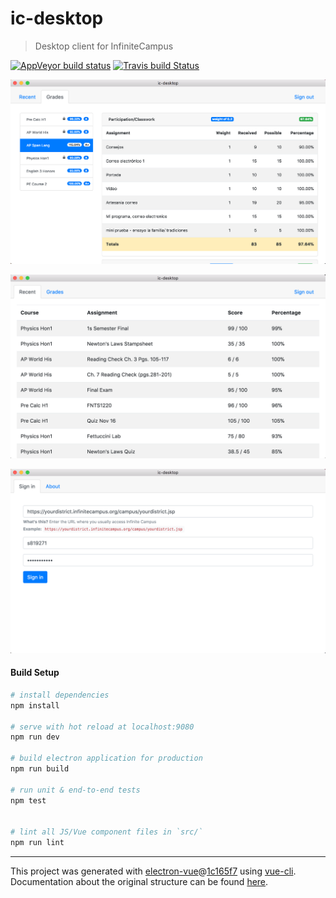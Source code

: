 # ic-desktop

> Desktop client for InfiniteCampus

[![AppVeyor build status](https://ci.appveyor.com/api/projects/status/dpba49y12fjwt1h6?svg=true)](https://ci.appveyor.com/project/aaronduino/ic-desktop)
[![Travis build Status](https://travis-ci.org/aaronduino/ic-desktop.svg?branch=master)](https://travis-ci.org/aaronduino/ic-desktop)

![View Grade Details](screenshot_grades.png)

![View Recent Assignments](screenshot_recent.png)

![Sign In](screenshot_signin.png)

#### Build Setup

``` bash
# install dependencies
npm install

# serve with hot reload at localhost:9080
npm run dev

# build electron application for production
npm run build

# run unit & end-to-end tests
npm test


# lint all JS/Vue component files in `src/`
npm run lint

```

---

This project was generated with [electron-vue](https://github.com/SimulatedGREG/electron-vue)@[1c165f7](https://github.com/SimulatedGREG/electron-vue/tree/1c165f7c5e56edaf48be0fbb70838a1af26bb015) using [vue-cli](https://github.com/vuejs/vue-cli). Documentation about the original structure can be found [here](https://simulatedgreg.gitbooks.io/electron-vue/content/index.html).
